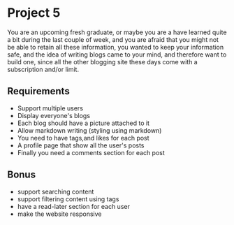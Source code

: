 # Project 5

You are an upcoming fresh graduate, or maybe you are a have learned quite a bit during the last couple of week, and you are afraid that you might not be able to retain all these information, you wanted to keep your information safe, and the idea of writing blogs came to your mind, and therefore want to build one, since all the other blogging site these days come with a subscription and/or limit.

## Requirements

- Support multiple users
- Display everyone's blogs
- Each blog should have a picture attached to it
- Allow markdown writing (styling using markdown)
- You need to have tags,and likes for each post
- A profile page that show all the user's posts
- Finally you need a comments section for each post

## Bonus

- support searching content
- support filtering content using tags
- have a read-later section for each user
- make the website responsive